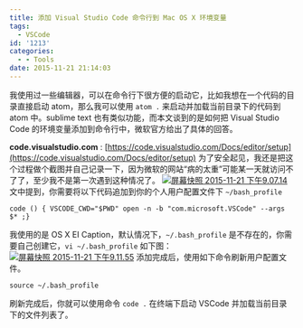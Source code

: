 ```yaml
---
title: 添加 Visual Studio Code 命令行到 Mac OS X 环境变量
tags:
  - VSCode
id: '1213'
categories:
  - - Tools
date: 2015-11-21 21:14:03
---
```


我使用过一些编辑器，可以在命令行下很方便的启动它，比如我想在一个代码的目录直接启动 atom，那么我可以使用 `atom .` 来启动并加载当前目录下的代码到 atom 中。sublime text 也有类似功能，而本文谈到的是如何把 Visual Studio Code 的环境变量添加到命令行中，微软官方给出了具体的回答。
<!-- more -->
**code.visualstudio.com** : [https://code.visualstudio.com/Docs/editor/setup](https://code.visualstudio.com/Docs/editor/setup) 为了安全起见，我还是把这个过程做个截图并自己记录一下，因为微软的网站“病的太重”可能某一天就访问不了了，至少我不是第一次遇到这种情况了。 [![屏幕快照 2015-11-21 下午9.07.14](http://www.mycode.net.cn/wp-content/uploads/2015/11/屏幕快照-2015-11-21-下午9.07.14-1024x673.png)](http://www.mycode.net.cn/wp-content/uploads/2015/11/屏幕快照-2015-11-21-下午9.07.14.png) 文中提到，你需要将以下代码追加到你的个人用户配置文件下 `~/bash_profile`

```
code () { VSCODE_CWD="$PWD" open -n -b "com.microsoft.VSCode" --args $* ;}
```

我使用的是 OS X EI Caption，默认情况下，`~/.bash_profile` 是不存在的，你需要自己创建它，`vi ~/.bash_profile` 如下图： [![屏幕快照 2015-11-21 下午9.11.55](http://www.mycode.net.cn/wp-content/uploads/2015/11/屏幕快照-2015-11-21-下午9.11.55-1024x636.png)](http://www.mycode.net.cn/wp-content/uploads/2015/11/屏幕快照-2015-11-21-下午9.11.55.png) 添加完成后，使用如下命令刷新用户配置文件。

```
source ~/.bash_profile
```

刷新完成后，你就可以使用命令 `code .` 在终端下启动 VSCode 并加载当前目录下的文件列表了。